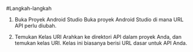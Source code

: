 #Langkah-langkah
1. Buka Proyek Android Studio
Buka proyek Android Studio di mana URL API perlu diubah.

2. Temukan Kelas URI
Arahkan ke direktori API dalam proyek Anda, dan temukan kelas URI. Kelas ini biasanya berisi URL dasar untuk API Anda.

